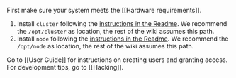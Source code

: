 First make sure your system meets the [[Hardware requirements]].

1. Install `cluster` following the [instructions in the Readme](https://github.com/liquidinvestigations/cluster#quick-start). We recommend the `/opt/cluster` as location, the rest of the wiki assumes this path.
2. Install `node` following the [instructions in the Readme](https://github.com/liquidinvestigations/node#readme). We recommend the `/opt/node` as location, the rest of the wiki assumes this path.

Go to [[User Guide]] for instructions on creating users and granting access. For development tips, go to [[Hacking]].
